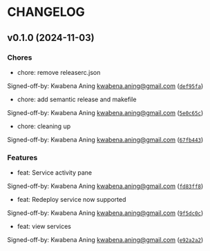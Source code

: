# CHANGELOG


## v0.1.0 (2024-11-03)

### Chores

* chore: remove releaserc.json

Signed-off-by: Kwabena Aning <kwabena.aning@gmail.com> ([`def95fa`](https://github.com/kaning/service-dash/commit/def95fadb051a11e5b0667d84e4a62c8d69a4abd))

* chore: add semantic release and makefile

Signed-off-by: Kwabena Aning <kwabena.aning@gmail.com> ([`5e0c65c`](https://github.com/kaning/service-dash/commit/5e0c65cb61d18bebbfa18ecdcdc9a687a174013c))

* chore: cleaning up

Signed-off-by: Kwabena Aning <kwabena.aning@gmail.com> ([`67fb443`](https://github.com/kaning/service-dash/commit/67fb443a48a685a3bc400dfcca1995d9dc12c933))

### Features

* feat: Service activity pane

Signed-off-by: Kwabena Aning <kwabena.aning@gmail.com> ([`fd83ff8`](https://github.com/kaning/service-dash/commit/fd83ff83cebb01f1f681bccc20a83c3799f8a513))

* feat: Redeploy service now supported

Signed-off-by: Kwabena Aning <kwabena.aning@gmail.com> ([`9f5dc0c`](https://github.com/kaning/service-dash/commit/9f5dc0c83876199b8a2aff8ab3c858ef679a54da))

* feat: view services

Signed-off-by: Kwabena Aning <kwabena.aning@gmail.com> ([`e92a2a2`](https://github.com/kaning/service-dash/commit/e92a2a2feef27eafe57a44f283ca7b22df57b5b4))
